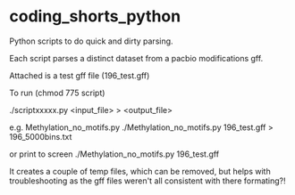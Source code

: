 # coding_shorts_python
Python scripts to do quick and dirty parsing. 

Each script parses a distinct dataset from a pacbio modifications gff.

Attached is a test gff file (196_test.gff)

To run (chmod 775 script)

./scriptxxxxx.py <input_file> > <output_file>

e.g. Methylation_no_motifs.py
./Methylation_no_motifs.py 196_test.gff > 196_5000bins.txt

or print to screen
./Methylation_no_motifs.py 196_test.gff

It creates a couple of temp files, which can be removed, but helps with troubleshooting as the gff files weren't all consistent with there formating?!

